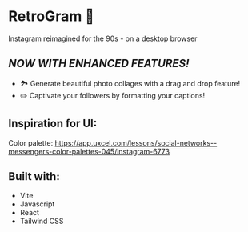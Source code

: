 # RetroGram 📸

Instagram reimagined for the 90s - on a desktop browser

## **_NOW WITH ENHANCED FEATURES!_**

- 🏞️ Generate beautiful photo collages with a drag and drop feature!
- ✏️ Captivate your followers by formatting your captions!

## Inspiration for UI:

Color palette: https://app.uxcel.com/lessons/social-networks--messengers-color-palettes-045/instagram-6773

## Built with:

- Vite
- Javascript
- React
- Tailwind CSS
